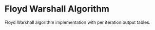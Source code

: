 # Floyd Warshall Algorithm

Floyd Warshall algorithm implementation with per iteration output tables.

